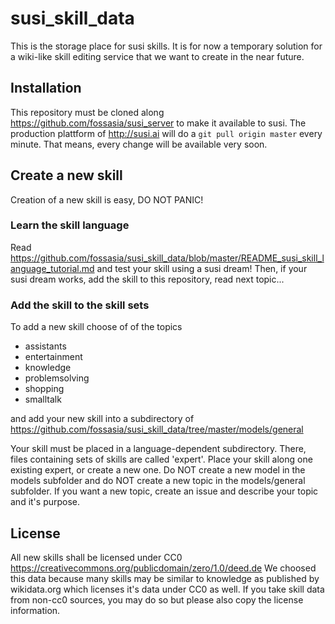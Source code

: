 # susi_skill_data
This is the storage place for susi skills. It is for now a temporary solution for a wiki-like skill editing service that we want to create in the near future.

## Installation
This repository must be cloned along https://github.com/fossasia/susi_server to make it available to susi.
The production plattform of http://susi.ai will do a `git pull origin master` every minute. That means, every change will be available very soon.

## Create a new skill
Creation of a new skill is easy, DO NOT PANIC!

### Learn the skill language
Read https://github.com/fossasia/susi_skill_data/blob/master/README_susi_skill_language_tutorial.md and test your skill using a susi dream! Then, if your susi dream works, add the skill to this repository, read next topic...

### Add the skill to the skill sets
To add a new skill choose of of the topics

* assistants
* entertainment
* knowledge
* problemsolving
* shopping
* smalltalk

and add your new skill into a subdirectory of https://github.com/fossasia/susi_skill_data/tree/master/models/general

Your skill must be placed in a language-dependent subdirectory. There, files containing sets of skills are called 'expert'.
Place your skill along one existing expert, or create a new one.
Do NOT create a new model in the models subfolder and do NOT create a new topic in the models/general subfolder.
If you want a new topic, create an issue and describe your topic and it's purpose.

## License
All new skills shall be licensed under CC0 https://creativecommons.org/publicdomain/zero/1.0/deed.de 
We choosed this data because many skills may be similar to knowledge as published by wikidata.org which licenses it's data under CC0 as well.
If you take skill data from non-cc0 sources, you may do so but please also copy the license information.
